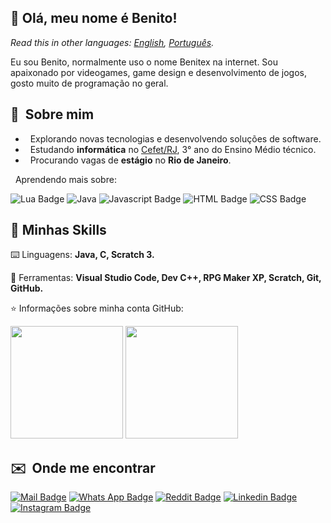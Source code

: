 ## 👋 Olá, meu nome é <strong>Benito!</strong>
*Read this in other languages: [English](README.eng.md), [Português](README.md).*

Eu sou Benito, normalmente uso o nome Benitex na internet. Sou apaixonado por videogames, game design e desenvolvimento de jogos, gosto muito de programação no geral.

## 👦 &nbsp;Sobre mim

* &nbsp; Explorando novas tecnologias e desenvolvendo soluções de software.
* &nbsp; Estudando **informática** no <a href="http://www.cefet-rj.br/">Cefet/RJ</a>, 3° ano do Ensino Médio técnico.
* &nbsp; Procurando vagas de **estágio** no **Rio de Janeiro**.

&nbsp; Aprendendo mais sobre:

![Lua Badge](https://img.shields.io/badge/Lua-2C2D72?style=for-the-badge&logo=lua&logoColor=white)  ![Java](https://img.shields.io/badge/java-%23ED8B00.svg?style=for-the-badge&logo=java&logoColor=white) ![Javascript Badge](https://img.shields.io/badge/JavaScript-323330?style=for-the-badge&logo=javascript&logoColor=F7DF1E) ![HTML Badge](https://img.shields.io/badge/HTML-239120?style=for-the-badge&logo=html5&logoColor=white) ![CSS Badge](	https://img.shields.io/badge/CSS-239120?&style=for-the-badge&logo=css3&logoColor=white)

## 🚀 Minhas Skills

 ⌨️ Linguagens: <strong>Java, C, Scratch 3.</strong>
 
 🔧 Ferramentas: <strong>Visual Studio Code, Dev C++, RPG Maker XP, Scratch, Git, GitHub.</strong>
 
 ⭐ Informações sobre minha conta GitHub:
 
 <img height="180em" src="https://github-readme-stats.vercel.app/api?username=Benitex&show_icons=true&layout=compactt"/>
 <img height="180em" src="https://github-readme-stats.vercel.app/api/top-langs/?username=Benitex&layout=compact&langscount=7&hide=ruby"/>

 ## ✉️ &nbsp;Onde me encontrar

[![Mail Badge](https://img.shields.io/badge/Gmail-D14836?style=for-the-badge&logo=gmail&logoColor=white)](mailto:benitoapepe@yahoo.com.br)
[![Whats App Badge](https://img.shields.io/badge/WhatsApp-25D366?style=for-the-badge&logo=whatsapp&logoColor=white)](21969738474)
[![Reddit Badge](https://img.shields.io/badge/Reddit-FF4500?style=for-the-badge&logo=reddit&logoColor=white)](https://www.reddit.com/user/Benitex_Gamer)
[![Linkedin Badge](https://img.shields.io/badge/LinkedIn-0077B5?style=for-the-badge&logo=linkedin&logoColor=white)](https://www.linkedin.com/in/benito-andr%C3%A9-pepe-08960519a/) 
[![Instagram Badge](	https://img.shields.io/badge/Instagram-E4405F?style=for-the-badge&logo=instagram&logoColor=white)](https://instagram.com/benitexpepe?utm_medium=copy_link)
